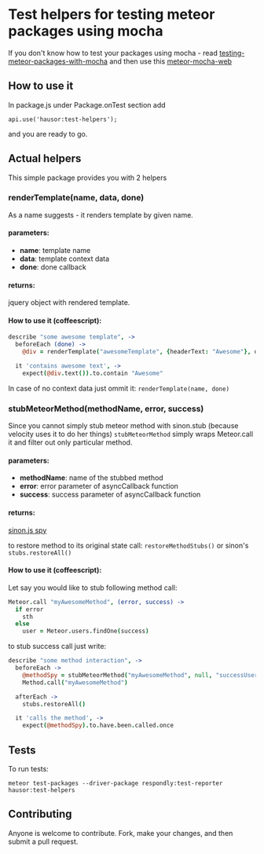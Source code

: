 Test helpers for testing meteor packages using mocha
============================================

If you don't know how to test your packages using mocha - read [testing-meteor-packages-with-mocha](https://blog.respond.ly/testing-meteor-packages-with-mocha/) and then use this [meteor-mocha-web](https://github.com/mad-eye/meteor-mocha-web/tree/packageTest)


How to use it
--------------------------------------------

In package.js under Package.onTest section add 

    api.use('hausor:test-helpers');

and you are ready to go.

Actual helpers
--------------------------------------------

This simple package provides you with 2 helpers

### renderTemplate(name, data, done)

As a name suggests - it renders template by given name.

#### parameters:

- **name**: template name
- **data**: template context data
- **done**: done callback

#### returns: 

jquery object with rendered template.

#### How to use it (coffeescript): 

```coffeescript
describe "some awesome template", ->
  beforeEach (done) ->
    @div = renderTemplate("awesomeTemplate", {headerText: "Awesome"}, done)

  it 'contains awesome text', ->
    expect(@div.text()).to.contain "Awesome"
```

In case of no context data just ommit it: `renderTemplate(name, done)`

### stubMeteorMethod(methodName, error, success)

Since you cannot simply stub meteor method with sinon.stub (because velocity uses it to do her things) `stubMeteorMethod` simply wraps Meteor.call it and filter out only particular method.

#### parameters:

- **methodName**: name of the stubbed method
- **error**: error parameter of asyncCallback function
- **success**: success parameter of asyncCallback function

#### returns: 

[sinon.js spy](http://sinonjs.org/docs/#spies)

to restore method to its original state call: `restoreMethodStubs()` or sinon's `stubs.restoreAll()`

#### How to use it (coffeescript):

Let say you would like to stub following method call:

```coffeescript
Meteor.call "myAwesomeMethod", (error, success) ->
  if error
    sth
  else
    user = Meteor.users.findOne(success)
```


to stub success call just write:

```coffeescript
describe "some method interaction", ->
  beforeEach ->
    @methodSpy = stubMeteorMethod("myAwesomeMethod", null, "successUserID")
    Method.call("myAwesomeMethod")

  afterEach ->
    stubs.restoreAll()

  it 'calls the method', ->
    expect(@methodSpy).to.have.been.called.once

```

## Tests

To run tests:

    meteor test-packages --driver-package respondly:test-reporter hausor:test-helpers

## Contributing

Anyone is welcome to contribute. Fork, make your changes, and then submit a pull request.

